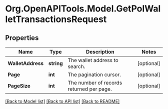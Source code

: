 # Org.OpenAPITools.Model.GetPolWalletTransactionsRequest

## Properties

Name | Type | Description | Notes
------------ | ------------- | ------------- | -------------
**WalletAddress** | **string** | The wallet address to search. | [optional] 
**Page** | **int** | The pagination cursor. | [optional] 
**PageSize** | **int** | The number of records returned per page. | [optional] 

[[Back to Model list]](../README.md#documentation-for-models) [[Back to API list]](../README.md#documentation-for-api-endpoints) [[Back to README]](../README.md)

